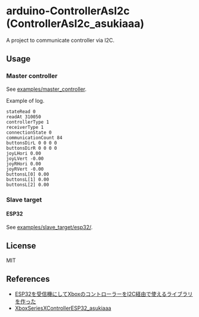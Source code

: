 # arduino-ControllerAsI2c (ControllerAsI2c_asukiaaa)

A project to communicate controller via I2C.

## Usage

### Master controller

See [examples/master_controller](./examples/master_controller).

Example of log.
```
stateRead 0
readAt 310050
controllerType 1
receiverType 1
connectionState 0
communicationCount 84
buttonsDirL 0 0 0 0
buttonsDirR 0 0 0 0
joyLHori 0.00
joyLVert -0.00
joyRHori 0.00
joyRVert -0.00
buttonsL[0] 0.00
buttonsL[1] 0.00
buttonsL[2] 0.00
```

### Slave target

#### ESP32

See [examples/slave_target/esp32/](./examples/slave_target/esp32).

## License

MIT

## References

- [ESP32を受信機にしてXboxのコントローラーをI2C経由で使えるライブラリを作った](https://asukiaaa.blogspot.com/2022/12/esp32-as-receiver-of-xbox-series-x-controller.html)
- [XboxSeriesXControllerESP32_asukiaaa](https://github.com/asukiaaa/arduino-XboxSeriesXControllerESP32)
